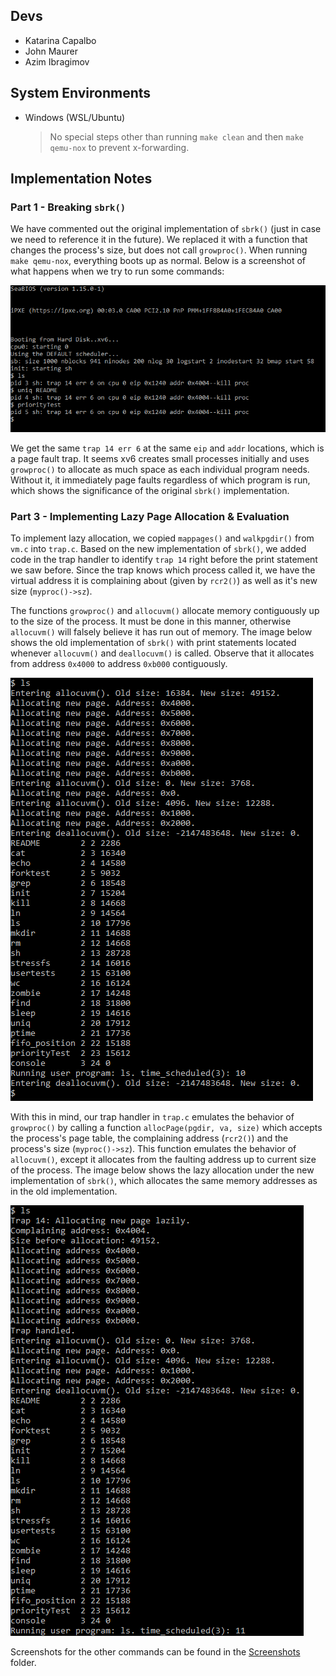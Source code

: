 ## Devs
* Katarina Capalbo 
* John Maurer
* Azim Ibragimov

## System Environments
- Windows (WSL/Ubuntu)
    > No special steps other than running `make clean` and then `make qemu-nox` to prevent x-forwarding.

## Implementation Notes

### Part 1 - Breaking `sbrk()`

We have commented out the original implementation of `sbrk()` (just in case we need to reference it in the future). We replaced it with a function that changes the process's size, but does not call `growproc()`. When running `make qemu-nox`, everything boots up as normal. Below is a screenshot of what happens when we try to run some commands:

![Breaking sbrk](/Project%203%20Screenshots/Breaking%20sbrk.PNG)

We get the same `trap 14 err 6` at the same `eip` and `addr` locations, which is a page fault trap. It seems xv6 creates small processes initially and uses `growproc()` to allocate as much space as each individual program needs. Without it, it immediately page faults regardless of which program is run, which shows the significance of the original `sbrk()` implementation. 

### Part 3 - Implementing Lazy Page Allocation & Evaluation

To implement lazy allocation, we copied `mappages()` and `walkpgdir()` from `vm.c` into `trap.c`. Based on the new implementation of `sbrk()`, we added code in the trap handler to identify `trap 14` right before the print statement we saw before. Since the trap knows which process called it, we have the virtual address it is complaining about (given by `rcr2()`) as well as it's new size (`myproc()->sz`). 

The functions `growproc()` and `allocuvm()` allocate memory contiguously up to the size of the process. It must be done in this manner, otherwise `allocuvm()` will falsely believe it has run out of memory. The image below shows the old implementation of `sbrk()` with print statements located whenever `allocuvm()` and `deallocuvm()` is called. Observe that it allocates from address `0x4000` to address `0xb000` contiguously.

![ls - Old sbrk implementation](/Project%203%20Screenshots/ls%20-%20Old%20sbrk%20Implementation.PNG)

With this in mind, our trap handler in `trap.c` emulates the behavior of `growproc()` by calling a function `allocPage(pgdir, va, size)` which accepts the process's page table, the complaining address (`rcr2()`) and the process's size (`myproc()->sz`). This function emulates the behavior of `allocuvm()`, except it allocates from the faulting address up to current size of the process. The image below shows the lazy allocation under the new implementation of `sbrk()`, which allocates the same memory addresses as in the old implementation.

![ls - Lazy Allocation](/Project%203%20Screenshots/ls%20-%20Lazy%20Allocation.PNG)

Screenshots for the other commands can be found in the [Screenshots](/Project%203%20Screenshots) folder.
